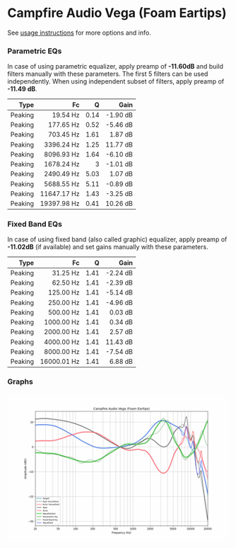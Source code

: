 # Campfire Audio Vega (Foam Eartips)
See [usage instructions](https://github.com/jaakkopasanen/AutoEq#usage) for more options and info.

### Parametric EQs
In case of using parametric equalizer, apply preamp of **-11.60dB** and build filters manually
with these parameters. The first 5 filters can be used independently.
When using independent subset of filters, apply preamp of **-11.49 dB**.

| Type    | Fc          |    Q | Gain     |
|--------:|------------:|-----:|---------:|
| Peaking | 19.54 Hz    | 0.14 | -1.90 dB |
| Peaking | 177.65 Hz   | 0.52 | -5.46 dB |
| Peaking | 703.45 Hz   | 1.61 | 1.87 dB  |
| Peaking | 3396.24 Hz  | 1.25 | 11.77 dB |
| Peaking | 8096.93 Hz  | 1.64 | -6.10 dB |
| Peaking | 1678.24 Hz  | 3    | -1.01 dB |
| Peaking | 2490.49 Hz  | 5.03 | 1.07 dB  |
| Peaking | 5688.55 Hz  | 5.11 | -0.89 dB |
| Peaking | 11647.17 Hz | 1.43 | -3.25 dB |
| Peaking | 19397.98 Hz | 0.41 | 10.26 dB |

### Fixed Band EQs
In case of using fixed band (also called graphic) equalizer, apply preamp of **-11.02dB**
(if available) and set gains manually with these parameters.

| Type    | Fc          |    Q | Gain     |
|--------:|------------:|-----:|---------:|
| Peaking | 31.25 Hz    | 1.41 | -2.24 dB |
| Peaking | 62.50 Hz    | 1.41 | -2.39 dB |
| Peaking | 125.00 Hz   | 1.41 | -5.14 dB |
| Peaking | 250.00 Hz   | 1.41 | -4.96 dB |
| Peaking | 500.00 Hz   | 1.41 | 0.03 dB  |
| Peaking | 1000.00 Hz  | 1.41 | 0.34 dB  |
| Peaking | 2000.00 Hz  | 1.41 | 2.57 dB  |
| Peaking | 4000.00 Hz  | 1.41 | 11.43 dB |
| Peaking | 8000.00 Hz  | 1.41 | -7.54 dB |
| Peaking | 16000.01 Hz | 1.41 | 6.88 dB  |

### Graphs
![](./Campfire%20Audio%20Vega%20(Foam%20Eartips).png)